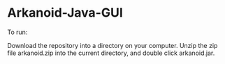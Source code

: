 # Arkanoid-Java-GUI

To run:

Download the repository into a directory on your computer. Unzip the zip file arkanoid.zip into the current directory, 
and double click arkanoid.jar.
